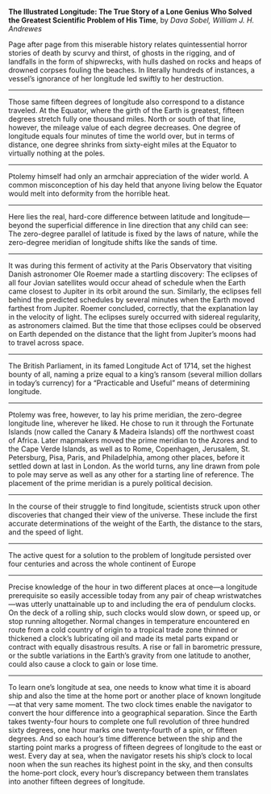 **The Illustrated Longitude: The True Story of a Lone Genius Who Solved the Greatest Scientific Problem of His Time**, by *Dava Sobel, William J. H. Andrewes*

Page after page from this miserable history relates quintessential horror stories of death by scurvy and thirst, of ghosts in the rigging, and of landfalls in the form of shipwrecks, with hulls dashed on rocks and heaps of drowned corpses fouling the beaches. In literally hundreds of instances, a vessel’s ignorance of her longitude led swiftly to her destruction.

---

Those same fifteen degrees of longitude also correspond to a distance traveled. At the Equator, where the girth of the Earth is greatest, fifteen degrees stretch fully one thousand miles. North or south of that line, however, the mileage value of each degree decreases. One degree of longitude equals four minutes of time the world over, but in terms of distance, one degree shrinks from sixty-eight miles at the Equator to virtually nothing at the poles.

---

Ptolemy himself had only an armchair appreciation of the wider world. A common misconception of his day held that anyone living below the Equator would melt into deformity from the horrible heat.

---

Here lies the real, hard-core difference between latitude and longitude—beyond the superficial difference in line direction that any child can see: The zero-degree parallel of latitude is fixed by the laws of nature, while the zero-degree meridian of longitude shifts like the sands of time.

---

It was during this ferment of activity at the Paris Observatory that visiting Danish astronomer Ole Roemer made a startling discovery: The eclipses of all four Jovian satellites would occur ahead of schedule when the Earth came closest to Jupiter in its orbit around the sun. Similarly, the eclipses fell behind the predicted schedules by several minutes when the Earth moved farthest from Jupiter. Roemer concluded, correctly, that the explanation lay in the velocity of light. The eclipses surely occurred with sidereal regularity, as astronomers claimed. But the time that those eclipses could be observed on Earth depended on the distance that the light from Jupiter’s moons had to travel across space.

---

The British Parliament, in its famed Longitude Act of 1714, set the highest bounty of all, naming a prize equal to a king’s ransom (several million dollars in today’s currency) for a “Practicable and Useful” means of determining longitude.

---

Ptolemy was free, however, to lay his prime meridian, the zero-degree longitude line, wherever he liked. He chose to run it through the Fortunate Islands (now called the Canary & Madeira Islands) off the northwest coast of Africa. Later mapmakers moved the prime meridian to the Azores and to the Cape Verde Islands, as well as to Rome, Copenhagen, Jerusalem, St. Petersburg, Pisa, Paris, and Philadelphia, among other places, before it settled down at last in London. As the world turns, any line drawn from pole to pole may serve as well as any other for a starting line of reference. The placement of the prime meridian is a purely political decision.

---

In the course of their struggle to find longitude, scientists struck upon other discoveries that changed their view of the universe. These include the first accurate determinations of the weight of the Earth, the distance to the stars, and the speed of light.

---

The active quest for a solution to the problem of longitude persisted over four centuries and across the whole continent of Europe

---

Precise knowledge of the hour in two different places at once—a longitude prerequisite so easily accessible today from any pair of cheap wristwatches—was utterly unattainable up to and including the era of pendulum clocks. On the deck of a rolling ship, such clocks would slow down, or speed up, or stop running altogether. Normal changes in temperature encountered en route from a cold country of origin to a tropical trade zone thinned or thickened a clock’s lubricating oil and made its metal parts expand or contract with equally disastrous results. A rise or fall in barometric pressure, or the subtle variations in the Earth’s gravity from one latitude to another, could also cause a clock to gain or lose time.

---

To learn one’s longitude at sea, one needs to know what time it is aboard ship and also the time at the home port or another place of known longitude—at that very same moment. The two clock times enable the navigator to convert the hour difference into a geographical separation. Since the Earth takes twenty-four hours to complete one full revolution of three hundred sixty degrees, one hour marks one twenty-fourth of a spin, or fifteen degrees. And so each hour’s time difference between the ship and the starting point marks a progress of fifteen degrees of longitude to the east or west. Every day at sea, when the navigator resets his ship’s clock to local noon when the sun reaches its highest point in the sky, and then consults the home-port clock, every hour’s discrepancy between them translates into another fifteen degrees of longitude.

